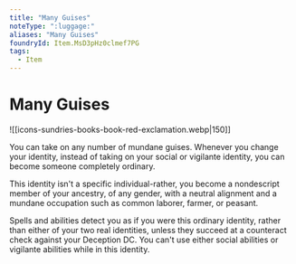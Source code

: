 ```yaml
---
title: "Many Guises"
noteType: ":luggage:"
aliases: "Many Guises"
foundryId: Item.MsD3pHz0clmef7PG
tags:
  - Item
---
```


# Many Guises
![[icons-sundries-books-book-red-exclamation.webp|150]]

You can take on any number of mundane guises. Whenever you change your identity, instead of taking on your social or vigilante identity, you can become someone completely ordinary.

This identity isn't a specific individual-rather, you become a nondescript member of your ancestry, of any gender, with a neutral alignment and a mundane occupation such as common laborer, farmer, or peasant.

Spells and abilities detect you as if you were this ordinary identity, rather than either of your two real identities, unless they succeed at a counteract check against your Deception DC. You can't use either social abilities or vigilante abilities while in this identity.
